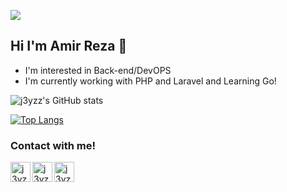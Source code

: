 ![](https://komarev.com/ghpvc/?username=j3yzz)

## Hi I'm Amir Reza 👋
- I'm interested in Back-end/DevOPS
- I'm currently working with PHP and Laravel and Learning Go!

![j3yzz's GitHub stats](https://github-readme-stats.vercel.app/api?username=j3yzz&show_icons=true&theme=onedark)

[![Top Langs](https://github-readme-stats.vercel.app/api/top-langs/?username=j3yzz&layout=compact&theme=onedark)](https://github.com/anuraghazra/github-readme-stats)

### Contact with me!
[<img align="left" alt="j3yzz | Twitter" width="32px" src="https://cdn.jsdelivr.net/npm/simple-icons@5.8.1/icons/twitter.svg" />][twitter]
[<img align="left" alt="j3yzz | LinkedIn" width="32px" src="https://cdn.jsdelivr.net/npm/simple-icons@5.8.1/icons/linkedin.svg" />][linkedin]
[<img align="left" alt="j3yzz | Gmail" width="32px" src="https://cdn.jsdelivr.net/npm/simple-icons@5.8.1/icons/gmail.svg" />][gmail]

[twitter]: https://twitter.com/akaamirreza
[linkedin]: https://www.linkedin.com/in/amirreza-kheradmand-9aa74316a
[gmail]: mailto:amir.rezakheradmand.2017@gmail.com


<!--
**j3yzz/j3yzz** is a ✨ _special_ ✨ repository because its `README.md` (this file) appears on your GitHub profile.

Here are some ideas to get you started:

- 🔭 I’m currently working on ...
- 🌱 I’m currently learning ...
- 👯 I’m looking to collaborate on ...
- 🤔 I’m looking for help with ...
- 💬 Ask me about ...
- 📫 How to reach me: ...
- 😄 Pronouns: ...
- ⚡ Fun fact: ...
-->
